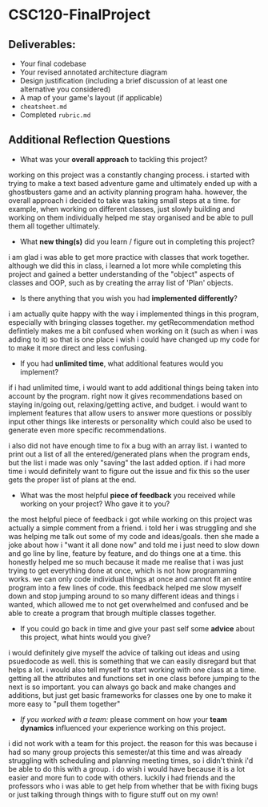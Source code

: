 # CSC120-FinalProject

## Deliverables:
 - Your final codebase
 - Your revised annotated architecture diagram
 - Design justification (including a brief discussion of at least one alternative you considered)
 - A map of your game's layout (if applicable)
 - `cheatsheet.md`
 - Completed `rubric.md`
  
## Additional Reflection Questions
 - What was your **overall approach** to tackling this project?

working on this project was a constantly changing process. i started with trying to make a text based adventure game and ultimately ended up with a ghostbusters game and an activity planning program haha. however, the overall approach i decided to take was taking small steps at a time. for example, when working on different classes, just slowly building and working on them individually helped me stay organised and be able to pull them all together ultimately.

 - What **new thing(s)** did you learn / figure out in completing this project?

i am glad i was able to get more practice with classes that work together. although we did this in class, i learned a lot more while completing this project and gained a better understanding of the "object" aspects of classes and OOP, such as by creating the array list of 'Plan' objects. 

 - Is there anything that you wish you had **implemented differently**?

i am actually quite happy with the way i implemented things in this program, especially with bringing classes together. my getRecommendation method defintiely makes me a bit confused when working on it (such as when i was adding to it) so that is one place i wish i could have changed up my code for to make it more direct and less confusing. 



 - If you had **unlimited time**, what additional features would you implement?

if i had unlimited time, i would want to add additional things being taken into account by the program. right now it gives recommendations based on staying in/going out, relaxing/getting active, and budget. i  would want to implement features that allow users to answer more questions or possibly input other things like interests or personality which could also be used to generate even more specific recommendations. 

i also did not have enough time to fix a bug with an array list. i wanted to print out a list of all the entered/generated plans when the program ends, but the list i made was only "saving" the last added option. if i had more time i would definitely want to figure out the issue and fix this so the user gets the proper list of plans at the end. 

 - What was the most helpful **piece of feedback** you received while working on your project? Who gave it to you?

the most helpful piece of feedback i got while working on this project was actually a simple comment from a friend. i told her i was struggling and she was helping me talk out some of my code and ideas/goals. then she made a joke about how i "want it all done now" and told me i just need to slow down and go line by line, feature by feature, and do things one at a time. this honestly helped me so much because it made me realise that i was just trying to get everything done at once, which is not how programming works. we can only code individual things at once and cannot fit an entire program into a few lines of code. this feedback helped me slow myself down and stop jumping around to so many different ideas and things i wanted, which allowed me to not get overwhelmed and confused and be able to create a program that brough multiple classes together. 

 - If you could go back in time and give your past self some **advice** about this project, what hints would you give?

i would definitely give myself the advice of talking out ideas and using psuedocode as well. this is something that we can easily disregard but that helps a lot. i would also tell myself to start working with one class at a time. getting all the attributes and functions set in one class before jumping to the next is so important. you can always go back and make changes and additions, but just get basic frameworks for classes one by one to make it more easy to "pull them together"

 - _If you worked with a team:_ please comment on how your **team dynamics** influenced your experience working on this project.

i did not work with a team for this project. the reason for this was because i had so many group projects this semester/at this time and was already struggling with scheduling and planning meeting times, so i didn't think i'd be able to do this with a group. i do wish i would have because it is a lot easier and more fun to code with others. luckily i had friends and the professors who i was able to get help from whether that be with fixing bugs or just talking through things with to figure stuff out on my own!
